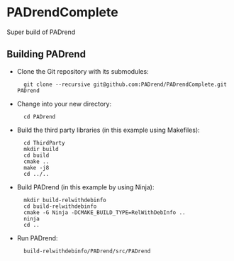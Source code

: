 PADrendComplete
===============

Super build of PADrend

Building PADrend
----------------

* Clone the Git repository with its submodules:

		git clone --recursive git@github.com:PADrend/PADrendComplete.git PADrend

* Change into your new directory:

		cd PADrend

* Build the third party libraries (in this example using Makefiles):

		cd ThirdParty
		mkdir build
		cd build
		cmake ..
		make -j8
		cd ../..

* Build PADrend (in this example by using Ninja):

		mkdir build-relwithdebinfo
		cd build-relwithdebinfo
		cmake -G Ninja -DCMAKE_BUILD_TYPE=RelWithDebInfo ..
		ninja
		cd ..

* Run PADrend:

		build-relwithdebinfo/PADrend/src/PADrend
